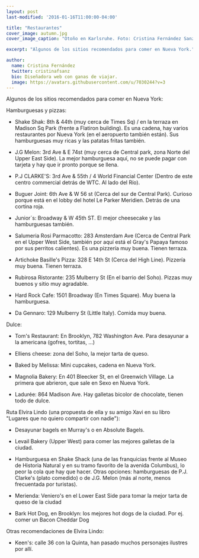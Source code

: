 ```yaml
---
layout: post
last-modified: '2016-01-16T11:00:00-04:00'

title: "Restaurantes"
cover_image: autumn.jpg
cover_image_caption: "Otoño en Karlsruhe. Foto: Cristina Fernández Sanz"

excerpt: "Algunos de los sitios recomendados para comer en Nueva York."

author:
  name: Cristina Fernández
  twitter: cristinafsanz
  bio: Diseñadora web con ganas de viajar.
  image: https://avatars.githubusercontent.com/u/7030244?v=3
---
```


Algunos de los sitios recomendados para comer en Nueva York:

Hamburguesas y pizzas:

- Shake Shak: 8th & 44th  (muy cerca de Times Sq) / en la terraza en Madison Sq Park (frente a Flatiron building). Es una cadena, hay varios restaurantes por Nueva York (en el aeropuerto también están). Sus hamburguesas muy ricas y las patatas fritas también.

- J.G Melon: 3rd Ave & E 74st (muy cerca de Central park, zona Norte del Upper East Side). La mejor hamburguesa aquí, no se puede pagar con tarjeta y hay que ir pronto porque se llena.

- P.J CLARKE'S: 3rd Ave & 55th / 4 World Financial Center (Dentro de este centro commercial detrás de WTC. Al lado del Río).

- Buguer Joint: 6th Ave &  W 56 st (Cerca del sur de Central Park). Curioso porque está en el lobby del hotel Le Parker Meridien. Detrás de una cortina roja.

- Junior´s: Broadway & W 45th ST. El mejor cheesecake y las hamburguesas también.

- Salumeria Rosi Parmacotto: 283 Amsterdam Ave (Cerca de Central Park en el Upper West Side, también por aquí está el Gray's Papaya famoso por sus perritos calientes). Es una pizzería muy buena. Tienen terraza.

- Artichoke Basille's Pizza: 328 E 14th St (Cerca del High Line). Pizzería muy buena. Tienen terraza.

- Rubirosa Ristorante: 235 Mulberry St (En el barrio del Soho). Pizzas muy buenos y sitio muy agradable. 

- Hard Rock Cafe: 1501 Broadway (En Times Square). Muy buena la hamburguesa.

- Da Gennaro: 129 Mulberry St (Little Italy). Comida muy buena.


Dulce:

- Tom's Restaurant: En Brooklyn, 782 Washington Ave. Para desayunar a la americana (gofres, tortitas, ...)

- Elliens cheese: zona del Soho, la mejor tarta de queso.

- Baked by Melissa: Mini cupcakes, cadena en Nueva York.

- Magnolia Bakery: En 401 Bleecker St, en el Greenwich Village. La primera que abrieron, que sale en Sexo en Nueva York.

- Ladurée: 864 Madison Ave. Hay galletas bicolor de chocolate, tienen todo de dulce.


Ruta Elvira Lindo (una propuesta de ella y su amigo Xavi en su libro "Lugares que no quiero compartir con nadie"):

- Desayunar bagels en Murray's o en Absolute Bagels.

- Levail Bakery (Upper West) para comer las mejores galletas de la ciudad.

- Hamburguesa en Shake Shack (una de las franquicias frente al Museo de Historia Natural y en su tramo favorito de la avenida Columbus), lo peor la cola que hay que hacer. Otras opciones: hamburguesas de P.J. Clarke's (plato comedido) o de J.G. Melon (más al norte, menos frecuentada por turistas).

- Merienda: Veniero's en el Lower East Side para tomar la mejor tarta de queso de la ciudad

- Bark Hot Dog, en Brooklyn: los mejores hot dogs de la ciudad. Por ej. comer un Bacon Cheddar Dog


Otras recomendaciones de Elvira Lindo:

- Keen's: calle 36 con la Quinta, han pasado muchos personajes ilustres por allí.

